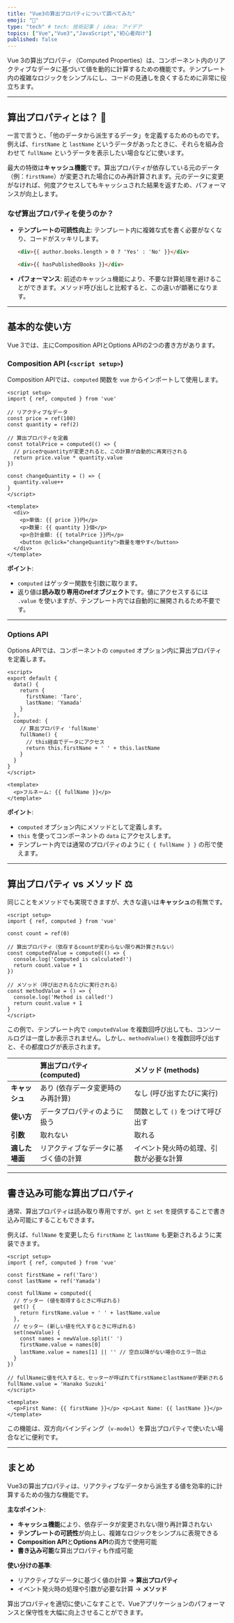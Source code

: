 ```yaml
---
title: "Vue3の算出プロパティについて調べてみた"
emoji: "📘"
type: "tech" # tech: 技術記事 / idea: アイデア
topics: ["Vue","Vue3","JavaScript","初心者向け"]
published: false
---
```


Vue 3の算出プロパティ（Computed Properties）は、コンポーネント内のリアクティブなデータに基づいて値を動的に計算するための機能です。テンプレート内の複雑なロジックをシンプルにし、コードの見通しを良くするために非常に役立ちます。

-----

## 算出プロパティとは？ 🤔

一言で言うと、「他のデータから派生するデータ」を定義するためのものです。例えば、`firstName` と `lastName` というデータがあったときに、それらを組み合わせて `fullName` というデータを表示したい場合などに使います。

最大の特徴は**キャッシュ機能**です。算出プロパティが依存している元のデータ（例：`firstName`）が変更された場合にのみ再計算されます。元のデータに変更がなければ、何度アクセスしてもキャッシュされた結果を返すため、パフォーマンスが向上します。

### なぜ算出プロパティを使うのか？

  * **テンプレートの可読性向上**: テンプレート内に複雑な式を書く必要がなくなり、コードがスッキリします。
    ```html
    <div>{{ author.books.length > 0 ? 'Yes' : 'No' }}</div>

    <div>{{ hasPublishedBooks }}</div>
    ```
  * **パフォーマンス**: 前述のキャッシュ機能により、不要な計算処理を避けることができます。メソッド呼び出しと比較すると、この違いが顕著になります。

-----

## 基本的な使い方

Vue 3では、主にComposition APIとOptions APIの2つの書き方があります。

### Composition API (`<script setup>`)

Composition APIでは、`computed` 関数を `vue` からインポートして使用します。

```vue
<script setup>
import { ref, computed } from 'vue'

// リアクティブなデータ
const price = ref(100)
const quantity = ref(2)

// 算出プロパティを定義
const totalPrice = computed(() => {
  // priceかquantityが変更されると、この計算が自動的に再実行される
  return price.value * quantity.value
})

const changeQuantity = () => {
  quantity.value++
}
</script>

<template>
  <div>
    <p>単価: {{ price }}円</p>
    <p>数量: {{ quantity }}個</p>
    <p>合計金額: {{ totalPrice }}円</p>
    <button @click="changeQuantity">数量を増やす</button>
  </div>
</template>
```

**ポイント**:

  * `computed` はゲッター関数を引数に取ります。
  * 返り値は**読み取り専用のrefオブジェクト**です。値にアクセスするには `.value` を使いますが、テンプレート内では自動的に展開されるため不要です。

-----

### Options API

Options APIでは、コンポーネントの `computed` オプション内に算出プロパティを定義します。

```vue
<script>
export default {
  data() {
    return {
      firstName: 'Taro',
      lastName: 'Yamada'
    }
  },
  computed: {
    // 算出プロパティ 'fullName'
    fullName() {
      // this経由でデータにアクセス
      return this.firstName + ' ' + this.lastName
    }
  }
}
</script>

<template>
  <p>フルネーム: {{ fullName }}</p>
</template>
```

**ポイント**:

  * `computed` オプション内にメソッドとして定義します。
  * `this` を使ってコンポーネントの `data` にアクセスします。
  * テンプレート内では通常のプロパティのように `{ { fullName } }` の形で使えます。

-----

## 算出プロパティ vs メソッド ⚖️

同じことをメソッドでも実現できますが、大きな違いは**キャッシュ**の有無です。

```vue
<script setup>
import { ref, computed } from 'vue'

const count = ref(0)

// 算出プロパティ（依存するcountが変わらない限り再計算されない）
const computedValue = computed(() => {
  console.log('Computed is calculated!')
  return count.value + 1
})

// メソッド（呼び出されるたびに実行される）
const methodValue = () => {
  console.log('Method is called!')
  return count.value + 1
}
</script>
```

この例で、テンプレート内で `computedValue` を複数回呼び出しても、コンソールログは一度しか表示されません。しかし、`methodValue()` を複数回呼び出すと、その都度ログが表示されます。

| | **算出プロパティ (computed)** | **メソッド (methods)** |
| :--- | :--- | :--- |
| **キャッシュ** | あり (依存データ変更時のみ再計算) | なし (呼び出すたびに実行) |
| **使い方** | データプロパティのように扱う | 関数として `()` をつけて呼び出す |
| **引数** | 取れない | 取れる |
| **適した場面** | リアクティブなデータに基づく値の計算 | イベント発火時の処理、引数が必要な計算 |

-----

## 書き込み可能な算出プロパティ

通常、算出プロパティは読み取り専用ですが、`get` と `set` を提供することで書き込み可能にすることもできます。

例えば、`fullName` を変更したら `firstName` と `lastName` も更新されるように実装できます。

```vue
<script setup>
import { ref, computed } from 'vue'

const firstName = ref('Taro')
const lastName = ref('Yamada')

const fullName = computed({
  // ゲッター (値を取得するときに呼ばれる)
  get() {
    return firstName.value + ' ' + lastName.value
  },
  // セッター (新しい値を代入するときに呼ばれる)
  set(newValue) {
    const names = newValue.split(' ')
    firstName.value = names[0]
    lastName.value = names[1] || '' // 空白以降がない場合のエラー防止
  }
})

// fullNameに値を代入すると、セッターが呼ばれてfirstNameとlastNameが更新される
fullName.value = 'Hanako Suzuki'
</script>

<template>
  <p>First Name: {{ firstName }}</p> <p>Last Name: {{ lastName }}</p>   </template>
```

この機能は、双方向バインディング（`v-model`）を算出プロパティで使いたい場合などに便利です。

-----

## まとめ

Vue3の算出プロパティは、リアクティブなデータから派生する値を効率的に計算するための強力な機能です。

**主なポイント**:
- **キャッシュ機能**により、依存データが変更されない限り再計算されない
- **テンプレートの可読性**が向上し、複雑なロジックをシンプルに表現できる
- **Composition API**と**Options API**の両方で使用可能
- **書き込み可能**な算出プロパティも作成可能

**使い分けの基準**:
- リアクティブなデータに基づく値の計算 → **算出プロパティ**
- イベント発火時の処理や引数が必要な計算 → **メソッド**

算出プロパティを適切に使いこなすことで、Vueアプリケーションのパフォーマンスと保守性を大幅に向上させることができます。